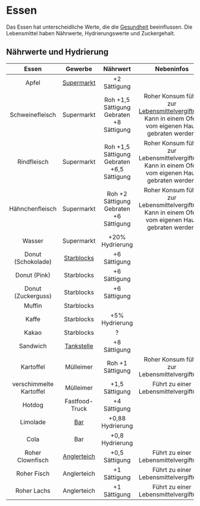 # Essen
Das Essen hat unterscheidliche Werte, die die [Gesundheit](../../pages/krankheiten/gesundheit.md) beeinflussen. Die Lebensmittel haben Nährwerte, Hydrierungswerte und Zuckergehalt.


## Nährwerte und Hydrierung
|          Essen          |    Gewerbe   |                  Nährwert                  |                                               Nebeninfos   |
|:-----------------------:|:--------------:|:-------------------------------------------:|:---------------------------------------------------------------------------------------------------:|
|          Apfel          |  [Supermarkt](../../pages/biz/supermarkt.md)  |                 +2 Sättigung                | 
|     Schweinefleisch     |   Supermarkt   |  Roh +1,5 Sättigung <br> Gebraten +8 Sättigung  | Roher Konsum führt zur [Lebensmittelvergiftung](../../pages/krankheiten/lebensmittelvergiftung.md). Kann in einem Ofen vom eigenen Haus gebraten werden. |
|       Rindfleisch       |   Supermarkt   | Roh +1,5 Sättigung <br> Gebraten +6,5 Sättigung | Roher Konsum führt zur Lebensmittelvergiftung. Kann in einem Ofen vom eigenen Haus gebraten werden. |
|     Hähnchenfleisch     |   Supermarkt   |   Roh +2 Sättigung <br> Gebraten +6 Sättigung   | Roher Konsum führt zur Lebensmittelvergiftung. Kann in einem Ofen vom eigenen Haus gebraten werden. |
|          Wasser         |   Supermarkt   |               +20% Hydrierung               |  
|    Donut (Schokolade)   |  [Starblocks](../../pages/biz/starblocks.md)  |                 +6 Sättigung                |  
|       Donut (Pink)      |   Starblocks   |                 +6 Sättigung                | 
|    Donut (Zuckerguss)   |   Starblocks   |                 +6 Sättigung                | 
|          Muffin         |   Starblocks   |                                             |  
|          Kaffe          |   Starblocks   |                +5% Hydrierung               |       
|          Kakao          |   Starblocks   |                      ?                      |        
|         Sandwich        |  [Tankstelle](../../pages/biz/tankstelle.md)  |                 +8 Sättigung                |   
|        Kartoffel        |    Mülleimer   |               Roh +1 Sättigung              |                            Roher Konsum führt zur Lebensmittelvergiftung.                           |
| verschimmelte Kartoffel |    Mülleimer   |                +1,5 Sättigung               |                                Führt zu einer Lebensmittelvergiftung.                               |
|          Hotdog         | Fastfood-Truck |                 +4 Sättigung                |          
|         Limolade        |      [Bar](../../pages/biz/bars.md)     |               +0,88 Hydrierung              |
|           Cola          |       Bar      |               +0,8 Hydrierung               |   
|     Roher Clownfisch    |  [Anglerteich](../../pages/nebenjobs/angler.md) |                +0,5 Sättigung               |                                Führt zu einer Lebensmittelvergiftung.                               |
|       Roher Fisch       |   Anglerteich  |                 +1 Sättigung                |                                Führt zu einer Lebensmittelvergiftung.                               |
|       Roher Lachs       |   Anglerteich  |                 +1 Sättigung                |                                Führt zu einer Lebensmittelvergiftung.                               |
